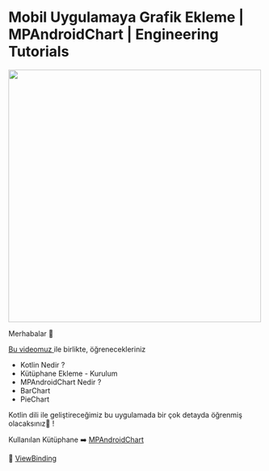 # Mobil Uygulamaya Grafik Ekleme |  MPAndroidChart | Engineering Tutorials


<img src="https://user-images.githubusercontent.com/49096704/118471471-7548d800-b710-11eb-91d9-8526d8148f24.png" height="500">


Merhabalar 👏

[Bu videomuz ](https://youtu.be/480FeqGggyw) 
ile birlikte, öğrenecekleriniz

- Kotlin Nedir ?
- Kütüphane Ekleme - Kurulum
- MPAndroidChart Nedir ?
- BarChart
- PieChart

Kotlin dili ile geliştireceğimiz bu uygulamada bir çok detayda öğrenmiş olacaksınız🦸 !<br/>

Kullanılan Kütüphane ➡️ 
[MPAndroidChart](https://github.com/PhilJay/MPAndroidChart) <br/>

🏁
[ViewBinding](https://developer.android.com/topic/libraries/view-binding) <br/>
